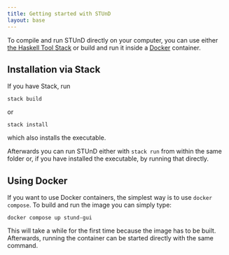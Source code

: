 ```yaml
---
title: Getting started with STUnD
layout: base
---
```


To compile and run STUnD directly on your computer, you can use either [the Haskell Tool Stack](https://docs.haskellstack.org/en/stable/) or build and run it inside a [Docker](https://www.docker.com/) container.

## Installation via Stack
If you have Stack, run  

```
stack build
```

or

```
stack install
```

which also installs the executable.

Afterwards you can run STUnD either with `stack run` from within the same folder or, if you have installed the executable, by running that directly.

## Using Docker
If you want to use Docker containers, the simplest way is to use `docker compose`. To build and run the image you can simply type:

```
docker compose up stund-gui
```

This will take a while for the first time because the image has to be built. Afterwards, running the container can be started directly with the same command.